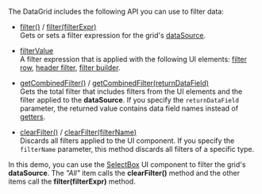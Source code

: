 The DataGrid includes the following API you can use to filter data:     

- [filter()](/Documentation/ApiReference/UI_Widgets/dxDataGrid/Methods/#filter) / [filter(filterExpr)](/Documentation/ApiReference/UI_Widgets/dxDataGrid/Methods/#filterfilterExpr)       
Gets or sets a filter expression for the grid's [dataSource](/Documentation/ApiReference/UI_Widgets/dxDataGrid/Configuration/#dataSource).

- [filterValue](/Documentation/ApiReference/UI_Widgets/dxDataGrid/Configuration/#filterValue)       
A filter expression that is applied with the following UI elements: [filter row](/Documentation/ApiReference/UI_Widgets/dxDataGrid/Configuration/filterRow/), [header filter](/Documentation/ApiReference/UI_Widgets/dxDataGrid/Configuration/headerFilter/), [filter builder](/Documentation/ApiReference/UI_Widgets/dxDataGrid/Configuration/#filterBuilder).

- [getCombinedFilter()](/Documentation/ApiReference/UI_Widgets/dxDataGrid/Methods/#getCombinedFilter) / [getCombinedFilter(returnDataField)](/Documentation/ApiReference/UI_Widgets/dxDataGrid/Methods/#getCombinedFilterreturnDataField)       
Gets the total filter that includes filters from the UI elements and the filter applied to the **dataSource**. If you specify the `returnDataField` parameter, the returned value contains data field names instead of [getters](/Documentation/Guide/Data_Binding/Data_Layer/#Getters_And_Setters).

- [clearFilter()](/Documentation/ApiReference/UI_Widgets/dxDataGrid/Methods/#clearFilter) / [clearFilter(filterName)](/Documentation/ApiReference/UI_Widgets/dxDataGrid/Methods/#clearFilterfilterName)       
Discards all filters applied to the UI component. If you specify the `filterName` parameter, this method discards all filters of a specific type.

In this demo, you can use the [SelectBox](/Documentation/ApiReference/UI_Widgets/dxSelectBox/) UI component to filter the grid's **dataSource**. The *"All"* item calls the **clearFilter()** method and the other items call the **filter(filterExpr)** method.
